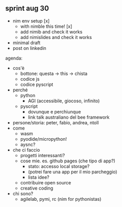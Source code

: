 ## sprint aug 30

- nim env setup [x]
  - with nimble this time! [x]
  - add nimib and check it works
  - add nimislides and check it works
- minimal draft
- post on linkedin

agenda:
- cos'è
	- bottone: questa -> this -> chista
	- codice js
	- codice pyscript
- perché
	- python
		- AGI (accessibile, giocoso, infinito)
	- pyscript
		- dovunque e perchiunque
		- link talk australiano del bee framework
- persone/storia: peter, fabio, andrea, ntoll
- come
	- wasm
	- pyodide/micropython!
	- aysnc?
- che ci faccio
	- progetti interessanti?
	- cose mie. es. github pages (che tipo di app?)
		- stato: accesso local storage?
		- (potrei fare una app per il mio parcheggio)
		- lista idee?
	- contribuire open source
	- creative coding
- chi sono?
	- agilelab, pymi, rc (nim for pythonistas)
